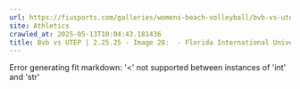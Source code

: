 ```yaml
---
url: https://fiusports.com/galleries/womens-beach-volleyball/bvb-vs-utep-2-25-25/image-28/356/62708
site: Athletics
crawled_at: 2025-05-13T10:04:43.181436
title: Bvb vs UTEP | 2.25.25 - Image 28:  - Florida International University
---
```


Error generating fit markdown: '<' not supported between instances of 'int' and 'str'